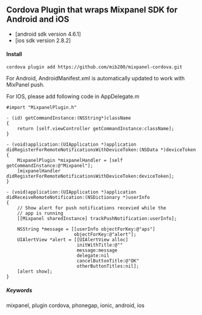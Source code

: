 
## Cordova Plugin that wraps Mixpanel SDK for Android and iOS

- [android sdk version 4.6.1]
- [ios sdk version 2.8.2]

#### Install

```
cordova plugin add https://github.com/mib200/mixpanel-cordova.git
```

For Android, AndroidManifest.xml is automatically updated to work with MixPanel push.

For IOS, please add following code in AppDelegate.m

```
#import "MixpanelPlugin.h"

- (id) getCommandInstance:(NSString*)className
{
    return [self.viewController getCommandInstance:className];
}

- (void)application:(UIApplication *)application didRegisterForRemoteNotificationsWithDeviceToken:(NSData *)deviceToken {
    MixpanelPlugin *mixpanelHandler = [self getCommandInstance:@"Mixpanel"];
    [mixpanelHandler didRegisterForRemoteNotificationsWithDeviceToken:deviceToken];
}

- (void)application:(UIApplication *)application
didReceiveRemoteNotification:(NSDictionary *)userInfo
{
    // Show alert for push notifications recevied while the
    // app is running
    [[Mixpanel sharedInstance] trackPushNotification:userInfo];
    
    NSString *message = [[userInfo objectForKey:@"aps"]
                         objectForKey:@"alert"];
    UIAlertView *alert = [[UIAlertView alloc]
                          initWithTitle:@""
                          message:message
                          delegate:nil
                          cancelButtonTitle:@"OK"
                          otherButtonTitles:nil];
    [alert show];
}
```

##### Keywords
mixpanel, plugin cordova, phonegap, ionic, android, ios